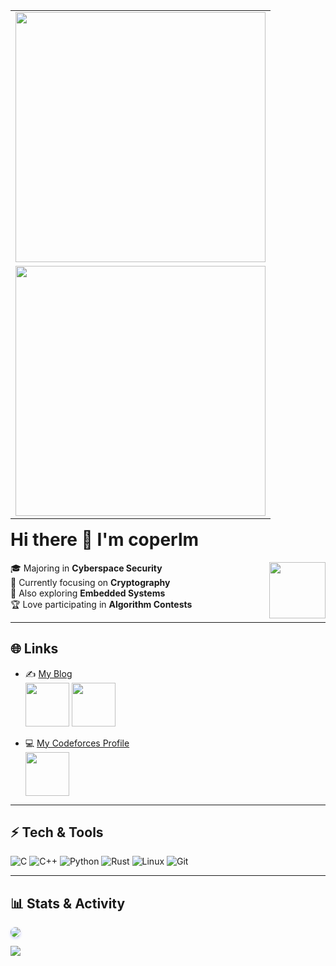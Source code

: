 <table align="right">
<tr>
  <td>
    <img src="https://github-readme-stats.vercel.app/api?username=coperlm&count_private=true&show_icons=true&theme=tokyonight&hide_border=true" width="400">
  </td>
</tr>
<tr>
  <td>
    <img src="https://codeforces-readme-stats.vercel.app/api/card?username=fairfairy&theme=tokyonight&hide_border=true" width="400" />
  </td>
</tr>
</table>

# Hi there 👋  I'm **coperlm**

<img src="https://raw.githubusercontent.com/alexnaiman/alexnaiman/master/resources/PusheenCompute.gif" width="90px" align="right"/>

🎓 Majoring in **Cyberspace Security**  
🔐 Currently focusing on **Cryptography**  
🤖 Also exploring **Embedded Systems**  
🏆 Love participating in **Algorithm Contests**  

---

## 🌐 Links

- ✍️ [My Blog](https://coperlm.github.io/)  
  <img src="https://ice.frostsky.com/2024/12/17/47c3959e81d29e451de2d5322e53347e.gif" width="70" />
  <img src="https://ice.frostsky.com/2024/12/17/4d0684d8bebfb184eda06aafebd71a96.gif" width="70" />

- 💻 [My Codeforces Profile](https://codeforces.com/profile/coperlm)  
  <img src="https://ice.frostsky.com/2024/12/17/e57560daeaa682a94da97d7b5b65cce2.gif" width="70px" />

---

## ⚡ Tech & Tools
![C](https://img.shields.io/badge/-C-00599C?logo=c&logoColor=white&style=flat)
![C++](https://img.shields.io/badge/-C++-00599C?logo=cplusplus&logoColor=white&style=flat)
![Python](https://img.shields.io/badge/-Python-3776AB?logo=python&logoColor=white&style=flat)
![Rust](https://img.shields.io/badge/-Rust-000000?logo=rust&logoColor=white&style=flat)
![Linux](https://img.shields.io/badge/-Linux-FCC624?logo=linux&logoColor=black&style=flat)
![Git](https://img.shields.io/badge/-Git-F05032?logo=git&logoColor=white&style=flat)

---

## 📊 Stats & Activity
<img src="https://visitor-badge.laobi.icu/badge?page_id=coperlm.visitor" style="border-radius:12px;box-shadow:0 2px 4px rgba(0,0,255,0.2)">

![](https://github-readme-activity-graph.vercel.app/graph?username=coperlm&theme=react-dark&hide_border=true)
